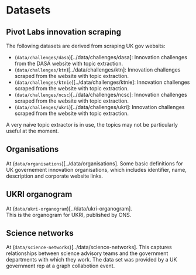 
# Datasets

## Pivot Labs innovation scraping

The following datasets are derived from scraping UK gov websits:

- (`data/challenges/dasa`)[../data/challenges/dasa]:
  Innovation challenges from the DASA website with topic extraction.
- (`data/challenges/ktn`)[../data/challenges/ktn]:
  Innovation challenges scraped from the website with topic extraction.
- (`data/challenges/ktnie`)[../data/challenges/ktnie]:
  Innovation challenges scraped from the website with topic extraction.
- (`data/challenges/ncsc`)[../data/challenges/ncsc]:
  Innovation challenges scraped from the website with topic extraction.
- (`data/challenges/ukri`)[../data/challenges/ukri]:
  Innovation challenges scraped from the website with topic extraction.

A very naive topic extractor is in use, the topics may not be particularly
useful at the moment.

## Organisations

At (`data/organisations`)[../data/organisations].  Some basic
definitions for UK governement innovation organisations, which
includes identifier, name, description and corporate website links.

## UKRI organogram

At (`data/ukri-organogram`)[../data/ukri-organogram].  
This is the organogram for UKRI, published by ONS.

## Science networks

At (`data/science-networks`)[../data/science-networks].
This captures relationships between science advisory teams and the
government departments with which they work.  The data set was provided
by a UK government rep at a graph collabotion event.







